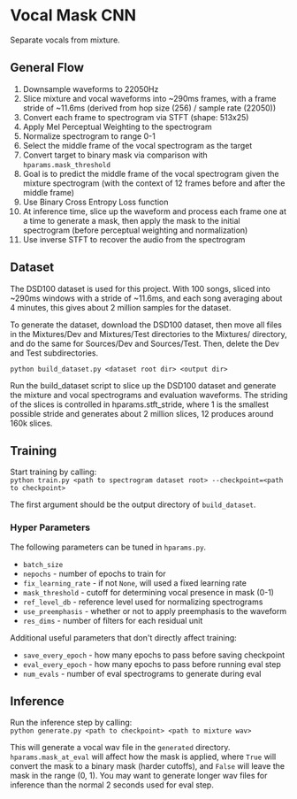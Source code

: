 # Vocal Mask CNN

Separate vocals from mixture. 

## General Flow
1. Downsample waveforms to 22050Hz
2. Slice mixture and vocal waveforms into ~290ms frames, with a frame stride of ~11.6ms (derived from hop size (256) / sample rate (22050))
3. Convert each frame to spectrogram via STFT (shape: 513x25)
4. Apply Mel Perceptual Weighting to the spectrogram
5. Normalize spectrogram to range 0-1
5. Select the middle frame of the vocal spectrogram as the target
6. Convert target to binary mask via comparison with `hparams.mask_threshold`
7. Goal is to predict the middle frame of the vocal spectrogram given the mixture spectrogram (with the context of 12 frames before and after the middle frame)
8. Use Binary Cross Entropy Loss function
9. At inference time, slice up the waveform and process each frame one at a time to generate a mask, then apply the mask to the initial spectrogram (before perceptual weighting and normalization)
10. Use inverse STFT to recover the audio from the spectrogram

## Dataset
The DSD100 dataset is used for this project. With 100 songs, sliced into ~290ms windows with a stride of ~11.6ms, and each song averaging about 4 minutes, this gives about 2 million samples for the dataset.

To generate the dataset, download the DSD100 dataset, then move all files in the Mixtures/Dev and Mixtures/Test directories to the Mixtures/ directory, and do the same for Sources/Dev and Sources/Test. Then, delete the Dev and Test subdirectories. 

```python build_dataset.py <dataset root dir> <output dir>```

Run the build_dataset script to slice up the DSD100 dataset and generate the mixture and vocal spectrograms and evaluation waveforms. The striding of the slices is controlled in hparams.stft_stride, where 1 is the smallest possible stride and generates about 2 million slices, 12 produces around 160k slices.

## Training  
Start training by calling:  
```python train.py <path to spectrogram dataset root> --checkpoint=<path to checkpoint>```

The first argument should be the output directory of `build_dataset`.

### Hyper Parameters  
The following parameters can be tuned in `hparams.py`.
- `batch_size`
- `nepochs` - number of epochs to train for
- `fix_learning_rate` - if not `None`, will used a fixed learning rate
- `mask_threshold` - cutoff for determining vocal presence in mask (0-1)
- `ref_level_db` - reference level used for normalizing spectrograms
- `use_preemphasis` - whether or not to apply preemphasis to the waveform
- `res_dims` - number of filters for each residual unit

Additional useful parameters that don't directly affect training:
- `save_every_epoch` - how many epochs to pass before saving checkpoint
- `eval_every_epoch` - how many epochs to pass before running eval step
- `num_evals` - number of eval spectrograms to generate during eval

## Inference  
Run the inference step by calling:  
```python generate.py <path to checkpoint> <path to mixture wav>```

This will generate a vocal wav file in the `generated` directory. `hparams.mask_at_eval` will affect how the mask is applied, where `True` will convert the mask to a binary mask (harder cutoffs), and `False` will leave the mask in the range (0, 1). You may want to generate longer wav files for inference than the normal 2 seconds used for eval step.
